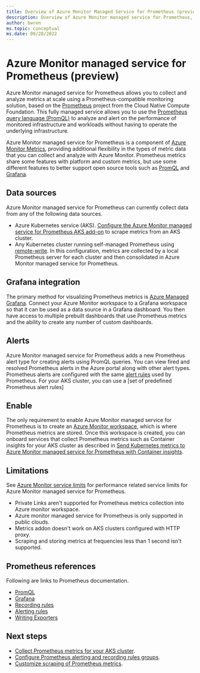```yaml
---
title: Overview of Azure Monitor Managed Service for Prometheus (preview)
description: Overview of Azure Monitor managed service for Prometheus, which provides a Prometheus-compatible interface for storing and retrieving metric data.
author: bwren 
ms.topic: conceptual
ms.date: 09/28/2022
---
```


# Azure Monitor managed service for Prometheus (preview)
Azure Monitor managed service for Prometheus allows you to collect and analyze metrics at scale using a Prometheus-compatible monitoring solution, based on the [Prometheus](https://aka.ms/azureprometheus-promio) project from the Cloud Native Compute Foundation. This fully managed service allows you to use the [Prometheus query language (PromQL)](https://aka.ms/azureprometheus-promio-promql) to analyze and alert on the performance of monitored infrastructure and workloads without having to operate the underlying infrastructure.

Azure Monitor managed service for Prometheus is a component of [Azure Monitor Metrics](data-platform-metrics.md), providing additional flexibility in the types of metric data that you can collect and analyze with Azure Monitor. Prometheus metrics share some features with platform and custom metrics, but use some different features to better support open source tools such as [PromQL](https://aka.ms/azureprometheus-promio-promql) and [Grafana](../../managed-grafana/overview.md).

## Data sources
Azure Monitor managed service for Prometheus can currently collect data from any of the following data sources.

- Azure Kubernetes service (AKS). [Configure the Azure Monitor managed service for Prometheus AKS add-on](../containers/container-insights-prometheus-metrics-addon.md) to scrape metrics from an AKS cluster.
- Any Kubernetes cluster running self-managed Prometheus using [remote-write](https://aka.ms/azureprometheus-promio-prw). In this configuration, metrics are collected by a local Prometheus server for each cluster and then consolidated in Azure Monitor managed service for Prometheus.


## Grafana integration
The primary method for visualizing Prometheus metrics is [Azure Managed Grafana](../../managed-grafana/overview.md). Connect your Azure Monitor workspace to a Grafana workspace so that it can be used as a data source in a Grafana dashboard. You then have access to multiple prebuilt dashboards that use Prometheus metrics and the ability to create any number of custom dashboards.

## Alerts
Azure Monitor managed service for Prometheus adds a new Prometheus alert type for creating alerts using PromQL queries. You can view fired and resolved Prometheus alerts in the Azure portal along with other alert types. Prometheus alerts are configured with the same [alert rules](https://aka.ms/azureprometheus-promio-alertrules) used by Prometheus. For your AKS cluster, you can use a [set of predefined Prometheus alert rules]

## Enable
The only requirement to enable Azure Monitor managed service for Prometheus is to create an [Azure Monitor workspace](azure-monitor-workspace-overview.md), which is where Prometheus metrics are stored. Once this workspace is created, you can onboard services that collect Prometheus metrics such as Container insights for your AKS cluster as described in [Send Kubernetes metrics to Azure Monitor managed service for Prometheus with Container insights](../containers/container-insights-prometheus-metrics-addon.md).


## Limitations
See [Azure Monitor service limits](../service-limits.md#prometheus-metrics) for performance related service limits for Azure Monitor managed service for Prometheus.

- Private Links aren't supported for Prometheus metrics collection into Azure monitor workspace.
- Azure monitor managed service for Prometheus is only supported in public clouds.
- Metrics addon doesn't work on AKS clusters configured with HTTP proxy. 
- Scraping and storing metrics at frequencies less than 1 second isn't supported.


## Prometheus references
Following are links to Prometheus documentation.

- [PromQL](https://aka.ms/azureprometheus-promio-promql)
- [Grafana](https://aka.ms/azureprometheus-promio-grafana)
- [Recording rules](https://aka.ms/azureprometheus-promio-recrules)
- [Alerting rules](https://aka.ms/azureprometheus-promio-alertrules)
- [Writing Exporters](https://aka.ms/azureprometheus-promio-exporters)


## Next steps

- [Collect Prometheus metrics for your AKS cluster](../containers/container-insights-prometheus-metrics-addon.md).
- [Configure Prometheus alerting and recording rules groups](prometheus-rule-groups.md).
- [Customize scraping of Prometheus metrics](prometheus-metrics-scrape-configuration.md).
